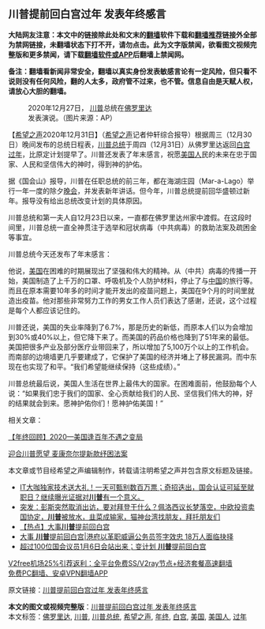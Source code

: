  <h2>川普提前回白宫过年 发表年终感言</h2> <p class="notice"><b>大陆网友注意：本文中的链接除此处和文末的<a href="https://github.com/bannedbook/fanqiang" >翻墙</a>软件下载和<a href="https://github.com/killgcd/justmysocks/blob/master/README.md">翻墙推荐</a>链接外全部为禁网链接，未翻墙状态下打不开，请勿点击。此为文字版禁闻，欲看图文视频完整版和更多禁闻，请下载<a href="https://github.com/bannedbook/fanqiang">翻墙软件或APP</a>后翻墙上禁闻网。</p><p>备注：翻墙看新闻非常安全，翻墙以真实身份发表敏感言论有一定风险，但只看不说则没有任何风险，翻的人太多，政府管不过来，也不管。信息自由是天赋人权，请放心大胆的翻墙。</b></p>  <div class="entry"> <figure><figcaption>2020年12月27日， <a href="https://www.bannedbook.org/bnews/tag/%e5%b7%9d%e6%99%ae/" class="st_tag internal_tag" rel="tag" title="标签 川普 下的日志">川普</a>总统在<a href="https://www.bannedbook.org/bnews/tag/%e4%bd%9b%e7%bd%97%e9%87%8c%e8%be%be/" class="st_tag internal_tag" rel="tag" title="标签 佛罗里达 下的日志">佛罗里达</a>发表演说。（图片来源：AP）</figcaption></figure> <p>【<span class='wp_keywordlink_affiliate'><a href="https://www.soundofhope.org" title="希望之声" target="_blank">希望之声</a></span>2020年12月31日】（<a href="https://www.bannedbook.org/bnews/tag/%e5%b8%8c%e6%9c%9b%e4%b9%8b%e5%a3%b0/" class="st_tag internal_tag" rel="tag" title="标签 希望之声 下的日志">希望之声</a>记者仲轩综合报导）根据周三（12月30日）晚间发布的总统日程表，<a href="https://www.bannedbook.org/bnews/tag/%E5%B7%9D%E6%99%AE%E6%80%BB%E7%BB%9F/" class="st_tag internal_tag" rel="tag" title="标签 川普总统 下的日志">川普总统</a>于周四（12月31日）从佛罗里达返回<a href="https://www.bannedbook.org/bnews/tag/%e7%99%bd%e5%ae%ab/" class="st_tag internal_tag" rel="tag" title="标签 白宫 下的日志">白宫</a><a href="https://www.bannedbook.org/bnews/tag/%E8%BF%87%E5%B9%B4/" class="st_tag internal_tag" rel="tag" title="标签 过年 下的日志">过年</a>，比原定计划提早了。川普还发表了年末感言，祝愿<a href="https://www.bannedbook.org/bnews/tag/%E7%BE%8E%E5%9B%BD%E4%BA%BA/" class="st_tag internal_tag" rel="tag" title="标签 美国人 下的日志">美国人</a>民的未来在忠于国家、人民和坚信伟大的神时，得到神的护佑。</p> <p>据《国会山》报导，川普在任职总统的前三年，都在海湖庄园（Mar-a-Lago）举行一年一度的除夕<span class='wp_keywordlink_affiliate'><a href="https://zh-cn.shenyunperformingarts.org/" title="晚会" target="_blank">晚会</a></span>，并发表新年讲话。但今年，川普总统提前回华盛顿过新年。报导没有给出总统改变计划的具体原因。</p> <p>川普总统和第一夫人自12月23日以来，一直都在佛罗里达州家中渡假。在这段时间里，川普总统一直全神贯注于选举和冠状病毒（中共病毒）的救助法案及疏困金等事宜。</p> <p>川普总统今天还发布了年末感言：</p>  <p>他说，<a href="https://www.bannedbook.org/bnews/tag/%e7%be%8e%e5%9b%bd/" class="st_tag internal_tag" rel="tag" title="标签 美国 下的日志">美国</a>在困难的时期展现出了坚强和伟大的精神。从（中共）病毒的传播一开始，美国制造了上千万的口罩、呼吸机及个人防护材料，停止了与<span class='wp_keywordlink_affiliate'><a href="https://www.bannedbook.org/" title="中国" target="_blank">中国</a></span>的旅行等。而且在原本需要10年多的时间才能开发出的疫苗问题上，美国在9个月的时间里就造出疫苗。他对那些非常努力工作的男女工作人员们表达了感谢，还说，这个过程是每个人都应该记住的。</p> <p>川普还说，美国的失业率降到了6.7%，那是历史的新低，而原本人们以为会增加到30%或40%以上，但它降下来了。而美国的药品价格也降到了51年来的最低。美国把很多产业及部分医疗业带回来了，所以增加了5,100万个以上的工作机会。而南部的边境墙更几乎要建成了，它保护了美国的经济并堵上了移民漏洞。而中东现在也实现了和平。“我们希望能继续保持（这些成绩）。”</p> <p>川普总统最后说，美国人生活在世界上最伟大的国家。在困难面前，他鼓励每个人说：“如果我们忠于我们的国家、全心贡献给我们的人民、坚信我们伟大的神，好的结果就会到来。愿神护佑你们！愿神护佑美国！”</p> <p>相关文章：</p>  <p><a href="https://www.soundofhope.org/post/458822">【年终回顾】2020—美国逢百年不遇之变局</a></p> <p><a href="https://www.soundofhope.org/post/458882">迎合川普愿望 麦康奈尔提新款纾困法案</a></p> <p>本文章或节目经希望之声编辑制作，转载请注明希望之声并包含原文标题及链接。</p> <ul class='op-related-articles' title='相关阅读'> <li><a href='https://www.bannedbook.org/bnews/bannedvideo/20210101/1458818.html' target='_blank'>IT大咖独家技术送大礼！一天可甄别数百万票；奇招迭出，国会认证可延至就职日？继续曝光证据对<b>川普</b>有一个意义。</a></li> <li><a href='https://www.bannedbook.org/bnews/bannedvideo/20210101/1458790.html' target='_blank'>突发：彭斯突然取消出访，要对拜登干什么？佩洛西议长梦落空，中欧投资卖国协定，<b>川普</b>被放水，韭菜成输家，猫神台湾找朋友，拜托朋友们</a></li> <li><a href='https://www.bannedbook.org/bnews/bannedvideo/20210101/1458786.html' target='_blank'>【热点】大事<b>川普</b>提前回白宫</a></li> <li><a href='https://www.bannedbook.org/bnews/cbnews/20210101/1458776.html' target='_blank'>大事 <b>川普</b>提前回白宫|港府以革职威逼公务员签字效忠 18万人面临抉择</a></li> <li><a href='https://www.bannedbook.org/bnews/taiwannews/20210101/1458754.html' target='_blank'>超过100位国会议员1月6日会站出来；变计划 <b>川普</b>提前回白宫</a></li> </ul> <p class="texttj"> <a href="https://www.bannedbook.org/forum23/topic22702.html" target="_blank">V2free机场25%引荐返利：全平台免费SS/V2ray节点+经济套餐高速翻墙</a><br/> <a href="https://github.com/bannedbook/fanqiang/wiki/%E7%A6%81%E9%97%BB%E7%BD%91%E5%AE%89%E5%8D%93%E7%BF%BB%E5%A2%99%E6%96%B0%E9%97%BBAPP" target="_blank">免费PC翻墙、安卓VPN翻墙APP</a></p><p>原文链接：<a class="src_link"  href="https://www.soundofhope.org/post/459197" target="_blank">川普提前回白宫过年 发表年终感言</a></p> <a name='sharetosocial'></a>       <div><b>本文的图文或视频完整版</b>：<a href='https://www.bannedbook.org/bnews/comments/20210101/1458824.html'>川普提前回白宫过年 发表年终感言</a></div>  </div><!--END ENTRY--> <div class="postfooter"> <div>本文标签：<a href="https://www.bannedbook.org/bnews/tag/%e4%bd%9b%e7%bd%97%e9%87%8c%e8%be%be/" rel="tag">佛罗里达</a>, <a href="https://www.bannedbook.org/bnews/tag/%e5%b7%9d%e6%99%ae/" rel="tag">川普</a>, <a href="https://www.bannedbook.org/bnews/tag/%E5%B7%9D%E6%99%AE%E6%80%BB%E7%BB%9F/" rel="tag">川普总统</a>, <a href="https://www.bannedbook.org/bnews/tag/%e5%b8%8c%e6%9c%9b%e4%b9%8b%e5%a3%b0/" rel="tag">希望之声</a>, <a href="https://www.bannedbook.org/bnews/tag/%E5%B9%B4%E7%BB%88/" rel="tag">年终</a>, <a href="https://www.bannedbook.org/bnews/tag/%e7%99%bd%e5%ae%ab/" rel="tag">白宫</a>, <a href="https://www.bannedbook.org/bnews/tag/%e7%be%8e%e5%9b%bd/" rel="tag">美国</a>, <a href="https://www.bannedbook.org/bnews/tag/%E7%BE%8E%E5%9B%BD%E4%BA%BA/" rel="tag">美国人</a>, <a href="https://www.bannedbook.org/bnews/tag/%E8%BF%87%E5%B9%B4/" rel="tag">过年</a></div>  </div><!--END POSTFOOTER--> 